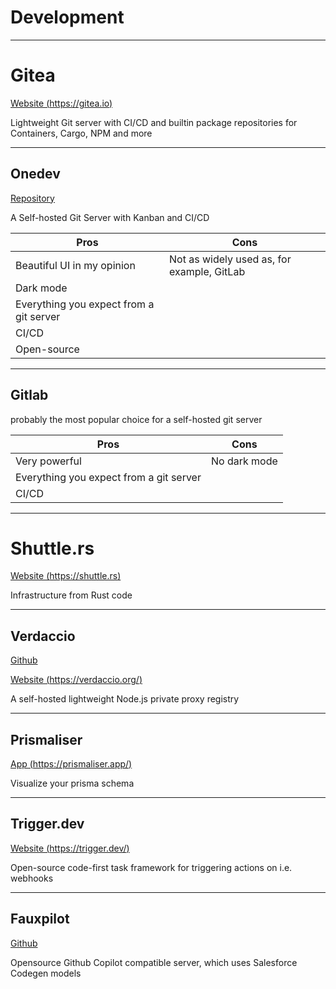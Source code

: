 # Development

---

# Gitea

[Website (https://gitea.io)](https://gitea.io)

Lightweight Git server with CI/CD and builtin package repositories for Containers, Cargo, NPM and more

---

## Onedev

[Repository](https://code.onedev.io/onedev/server)

A Self-hosted Git Server with Kanban and CI/CD

| Pros                                    | Cons                                       |
| --------------------------------------- | ------------------------------------------ |
| Beautiful UI in my opinion              | Not as widely used as, for example, GitLab |
| Dark mode                               |                                            |
| Everything you expect from a git server |                                            |
| CI/CD                                   |                                            |
| Open-source                             |                                            |

---

## Gitlab

probably the most popular choice for a self-hosted git server

| Pros                                    | Cons         |
| --------------------------------------- | ------------ |
| Very powerful                           | No dark mode |
| Everything you expect from a git server |              |
| CI/CD                                   |              |

---

# Shuttle.rs

[Website (https://shuttle.rs)](https://shuttle.rs)

Infrastructure from Rust code

---

## Verdaccio

[Github](https://github.com/verdaccio/verdaccio)

[Website (https://verdaccio.org/)](https://verdaccio.org/)

A self-hosted lightweight Node.js private proxy registry

---

## Prismaliser

[App (https://prismaliser.app/)](https://prismaliser.app/)

Visualize your prisma schema

---

## Trigger.dev

[Website (https://trigger.dev/)](https://trigger.dev/)

Open-source code-first task framework for triggering actions on i.e. webhooks

---

## Fauxpilot

[Github](https://github.com/fauxpilot/fauxpilot)

Opensource Github Copilot compatible server, which uses Salesforce Codegen models

